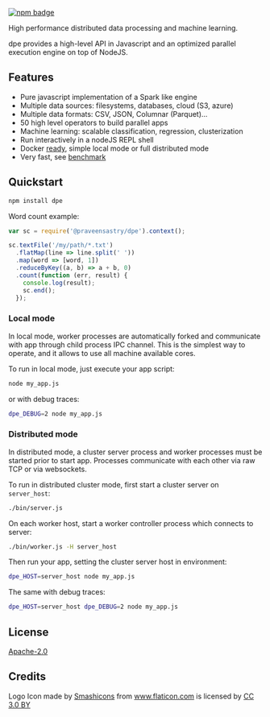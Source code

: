
[![npm badge](https://img.shields.io/npm/v/dpe.svg)](https://www.npmjs.com/package/dpe)


High performance distributed data processing and machine learning.

dpe provides a high-level API in Javascript and an optimized
parallel execution engine on top of NodeJS.

## Features
* Pure javascript implementation of a Spark like engine
* Multiple data sources: filesystems, databases, cloud (S3, azure)
* Multiple data formats: CSV, JSON, Columnar (Parquet)...
* 50 high level operators to build parallel apps
* Machine learning: scalable classification, regression, clusterization
* Run interactively in a nodeJS REPL shell
* Docker [ready](https://github.com/dpe-me/dpe/blob/master/docker/), simple local mode or full distributed mode
* Very fast, see [benchmark](https://github.com/dpe-me/dpe/blob/master/benchmark/)

## Quickstart
```sh
npm install dpe
```

Word count example: 

```javascript
var sc = require('@praveensastry/dpe').context();

sc.textFile('/my/path/*.txt')
  .flatMap(line => line.split(' '))
  .map(word => [word, 1])
  .reduceByKey((a, b) => a + b, 0)
  .count(function (err, result) {
    console.log(result);
    sc.end();
  });
```

### Local mode
In local mode, worker processes are automatically forked and
communicate with app through child process IPC channel. This is
the simplest way to operate, and it allows to use all machine
available cores.

To run in local mode, just execute your app script:
```sh
node my_app.js
```

or with debug traces:
```sh
dpe_DEBUG=2 node my_app.js
```

### Distributed mode
In distributed mode, a cluster server process and worker processes
must be started prior to start app. Processes communicate with each
other via raw TCP or via websockets.

To run in distributed cluster mode, first start a cluster server
on `server_host`:
```sh
./bin/server.js
```

On each worker host, start a worker controller process which connects
to server:
```sh
./bin/worker.js -H server_host
```

Then run your app, setting the cluster server host in environment:
```sh
dpe_HOST=server_host node my_app.js
```

The same with debug traces:
```sh
dpe_HOST=server_host dpe_DEBUG=2 node my_app.js
```


## License

[Apache-2.0](https://github.com/dpe-me/dpe/blob/master/LICENSE)

## Credits

<div>Logo Icon made by <a href="https://www.flaticon.com/authors/smashicons" title="Smashicons">Smashicons</a> from <a href="https://www.flaticon.com/" title="Flaticon">www.flaticon.com</a> is licensed by <a href="http://creativecommons.org/licenses/by/3.0/" title="Creative Commons BY 3.0" target="_blank">CC 3.0 BY</a></div>
